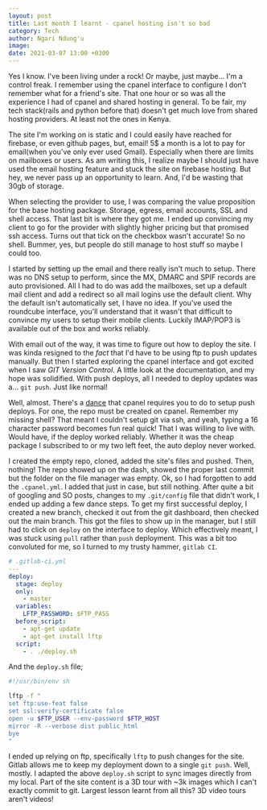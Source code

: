 ```yaml
---
layout: post
title: Last month I learnt - cpanel hosting isn't so bad
category: Tech
author: Ngari Ndung'u
image: 
date: 2021-03-07 13:00 +0300
---
```

Yes I know. I've been living under a rock! Or maybe, just maybe... I'm a control freak.
I remember using the cpanel interface to configure I don't remember what for a friend's site.
That one hour or so was all the experience I had of cpanel and shared hosting in general.
To be fair, my tech stack(rails and python before that) doesn't get much love from shared hosting providers.
At least not the ones in Kenya.

The site I'm working on is static and I could easily have reached for firebase, or even github pages, but, email!
5$ a month is a lot to pay for email(when you've only ever used Gmail). Especially when there are limits on mailboxes or users.
As am writing this, I realize maybe I should just have used the email hosting feature and stuck the site on firebase hosting.
But hey, we never pass up an opportunity to learn. And, I'd be wasting that 30gb of storage.

When selecting the provider to use, I was comparing the value proposition for the base hosting package.
Storage, egress, email accounts, SSL and shell access. That last bit is where they got me.
I ended up convincing my client to go for the provider with slightly higher pricing but that promised ssh access.
Turns out that tick on the checkbox wasn't accurate! So no shell.
Bummer, yes, but people do still manage to host stuff so maybe I could too.

I started by setting up the email and there really isn't much to setup. There was no DNS setup to perform, since the MX, DMARC and SPIF records are auto provisioned.
All I had to do was add the mailboxes, set up a default mail client and add a redirect so all mail logins use the default client.
Why the default isn't automatically set, I have no idea. If you've used the roundcube interface, you'll understand that it wasn't that difficult to convince my users to setup their mobile clients.
Luckily IMAP/POP3 is available out of the box and works reliably.

With email out of the way, it was time to figure out how to deploy the site.
I was kinda resigned to the *fact* that I'd have to be using ftp to push updates manually.
But then I started exploring the cpanel interface and got excited when I saw *GIT Version Control*.
A little look at the documentation, and my hope was solidified. With push deploys, all I needed to deploy updates was a... `git push`.
Just like normal!

Well, almost. There's a [dance](https://docs.cpanel.net/knowledge-base/web-services/guide-to-git-how-to-set-up-deployment/) that cpanel requires you to do to setup push deploys.
For one, the repo must be created on cpanel. Remember my missing shell? That meant I couldn't setup git via ssh, and yeah, typing a 16 character password becomes fun real quick!
That I was willing to live with. Would have, if the deploy worked reliably.
Whether it was the cheap package I subscribed to or my two left feet, the auto deploy never worked.

I created the empty repo, cloned, added the site's files and pushed. Then, nothing!
The repo showed up on the dash, showed the proper last commit but the folder on the file manager was empty.
Ok, so I had forgotten to add the `.cpanel.yml`. I added that just in case, but still nothing.
After quite a bit of googling and SO posts, changes to my `.git/config` file that didn't work, I ended up adding a few dance steps.
To get my first successful deploy, I created a new branch, checked it out from the git dashboard, then checked out the main branch.
This got the files to show up in the manager, but I still had to click on `deploy` on the interface to deploy.
Which effectively meant, I was stuck using `pull` rather than `push` deployment. This was a bit too convoluted for me, so I turned to my trusty hammer, `gitlab CI`.

``` yml
# .gitlab-ci.yml
---
deploy:
  stage: deploy
  only:
    - master
  variables:
    LFTP_PASSWORD: $FTP_PASS
  before_script:
    - apt-get update
    - apt-get install lftp
  script:
    - . ./deploy.sh
```
And the `deploy.sh` file;
``` sh
#!/usr/bin/env sh

lftp -f "
set ftp:use-feat false
set ssl:verify-certificate false
open -u $FTP_USER --env-password $FTP_HOST
mirror -R --verbose dist public_html
bye
"
```
I ended up relying on ftp, specifically `lftp` to push changes for the site. Gitlab allows me to keep my deployment down to a single `git push`.
Well, mostly. I adapted the above `deploy.sh` script to sync images directly from my local.
Part of the site content is a 3D tour with ~3k images which I can't exactly commit to git.
Largest lesson learnt from all this? 3D video tours aren't videos!
